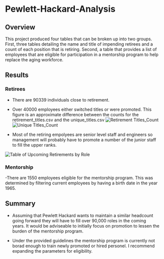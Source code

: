# Pewlett-Hackard-Analysis

## Overview

This project produced four tables that can be broken up into two groups.
First, three tables detailing the name and title of impending retirees and a count of each position that is retiring.
Second, a table that provides a list of employees that are eligible for participation in a mentorship program to help replace the aging workforce.

## Results

### Retirees
	
- There are 90339 individuals close to retirement.

- Over 40000 employees either switched titles or were promoted. This figure is an approximate difference between the counts for the retirement_titles.csv and the unique_titles.csv
![Retirement Titles_Count](https://user-images.githubusercontent.com/90660790/140637077-027b27a2-0ea9-4d79-b958-1cfccf01dd4d.PNG)
![Unique Titles_Count](https://user-images.githubusercontent.com/90660790/140637078-3b1c8b0c-768f-4b09-8989-5e472b30d169.PNG)


- Most of the retiring empolyees are senior level staff and engineers so management will probably have to promote a number of the junior staff to fill the upper ranks.

![Table of Upcoming Retirements by Role](https://user-images.githubusercontent.com/90660790/140636962-b77f1d95-f085-48e3-9b28-6d832d1f7343.PNG)

### Mentorship

-There are 1550 employees eligible for the mentorship program. This was determined by filtering current employees by having a birth date in the year 1965.


## Summary

 - Assuming that Pewlett Hackard wants to maintain a similar headcount going forward they will have to fill over 90,000 roles in the coming years. It would be adviseable to initially focus on promotion to lessen the burden of the mentorship program.

- Under the provided guidelines the mentorship program is currently not borad enough to train newly promoted or hired personel. I recommend expanding the parameters for eligibility.
